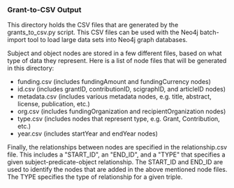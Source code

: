### Grant-to-CSV Output

This directory holds the CSV files that are generated by the grants\_to\_csv.py script. This CSV files can be used with
the Neo4j batch-import tool to load large data sets into Neo4j graph databases.

Subject and object nodes are stored in a few different files, based on what type of data they represent. Here is a list
of node files that will be generated in this directory:
- funding.csv (includes fundingAmount and fundingCurrency nodes)
- id.csv (includes grantID, contributionID, scigraphID, and articleID nodes)
- metadata.csv (includes various metadata nodes, e.g. title, abstract, license, publication, etc.)
- org.csv (includes fundingOrganization and recipientOrganization nodes)
- type.csv (includes nodes that represent type, e.g. Grant, Contribution, etc.)
- year.csv (includes startYear and endYear nodes)

Finally, the relationships between nodes are specified in the relationship.csv file. This includes a "START_ID", an
"END_ID", and a "TYPE" that specifies a given subject-predicate-object relationship. The START\_ID and END\_ID are used
to identify the nodes that are added in the above mentioned node files. The TYPE specifies the type of relationship for
a given triple.

